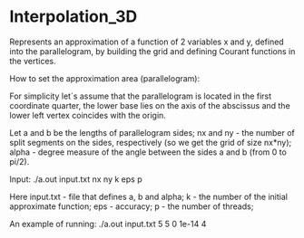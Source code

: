 # Interpolation_3D
Represents an approximation of a function of 2 variables x and y, defined into the parallelogram, by building the grid and defining Courant functions in the vertices.

How to set the approximation area (parallelogram):

For simplicity let`s assume that the parallelogram is located in the first coordinate quarter, the lower base lies on the axis of the abscissus 
and the lower left vertex coincides with the origin.

Let a and b be the lengths of parallelogram sides; 
    nx and ny - the number of split segments on the sides, respectively (so we get the grid of size nx*ny);
    alpha - degree measure of the angle between the sides a and b (from 0 to pi/2).
    
Input: ./a.out input.txt nx ny k eps p

Here input.txt - file that defines a, b and alpha;
     k - the number of the initial approximate function;
     eps - accuracy;
     p - the number of threads;
     
An example of running: ./a.out input.txt 5 5 0 1e-14 4
